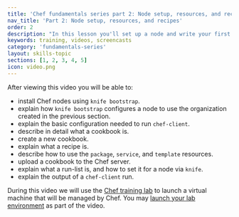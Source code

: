 ```yaml
---
title: 'Chef fundamentals series part 2: Node setup, resources, and recipes'
nav_title: 'Part 2: Node setup, resources, and recipes'
order: 2
description: "In this lesson you'll set up a node and write your first cookbook."
keywords: training, videos, screencasts
category: 'fundamentals-series'
layout: skills-topic
sections: [1, 2, 3, 4, 5]
icon: video.png
---
```

After viewing this video you will be able to:

* install Chef nodes using `knife bootstrap`.
* explain how `knife bootstrap` configures a node to use the organization created in the previous section.
* explain the basic configuration needed to run `chef-client`.
* describe in detail what a cookbook is.
* create a new cookbook.
* explain what a recipe is.
* describe how to use the `package`, `service`, and `template` resources.
* upload a cookbook to the Chef server.
* explain what a run-list is, and how to set it for a node via `knife`.
* explain the output of a `chef-client` run.

During this video we will use the [Chef training lab][chef-lab] to launch a virtual machine that will be managed by Chef.  You may [launch your lab environment][chef-lab] as part of the video.

[chef-lab]: /skills/fundamentals-series-chef-lab
